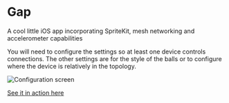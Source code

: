 # Gap
A cool little iOS app incorporating SpriteKit, mesh networking and accelerometer capabilities

You will need to configure the settings so at least one device controls connections. The other settings are for the style of the balls or to configure where the device is relatively in the topology.

![Configuration screen](https://stephenvisser.blob.core.windows.net/imgs/IMG_0119.PNG)

[See it in action here](https://stephenvisser.blob.core.windows.net/imgs/IMG_1864.MOV)
